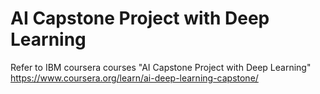# AI Capstone Project with Deep Learning
Refer to IBM coursera courses "AI Capstone Project with Deep Learning"
https://www.coursera.org/learn/ai-deep-learning-capstone/

